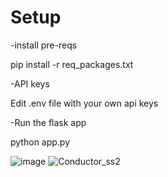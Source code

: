 Setup
======
-install pre-reqs

pip install -r req_packages.txt

-API keys

Edit .env file with your own api keys

-Run the flask app

python app.py

![image](https://github.com/user-attachments/assets/5a5167c5-ed85-4401-ba81-111a73c96f55)
![Conductor_ss2](https://github.com/user-attachments/assets/070ba851-4a28-4d91-9e86-3b9d2f527a8c)

